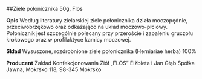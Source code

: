 ##Ziele połonicznika 50g, Flos

**Opis** Według literatury zielarskiej ziele połonicznika działa moczopędnie, przeciwobrzękowo oraz odkażająco na układ moczowo-płciowy. Połonicznik jest szczególnie polecany przy przeroście i zapaleniu gruczołu krokowego oraz w profilaktyce kamicy moczowej. 

**Skład** Wysuszone, rozdrobnione ziele połonicznika (Herniariae herba) 100%

**Producent** Zakład Konfekcjonowania Ziół „FLOS” Elżbieta i Jan Głąb Spółka Jawna, Mokrsko 118, 98-345 Mokrsko